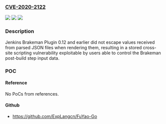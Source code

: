### [CVE-2020-2122](https://cve.mitre.org/cgi-bin/cvename.cgi?name=CVE-2020-2122)
![](https://img.shields.io/static/v1?label=Product&message=Jenkins%20Brakeman%20Plugin&color=blue)
![](https://img.shields.io/static/v1?label=Version&message=%3C%3D%200.12%20&color=brighgreen)
![](https://img.shields.io/static/v1?label=Vulnerability&message=CWE-79%3A%20Improper%20Neutralization%20of%20Input%20During%20Web%20Page%20Generation%20('Cross-site%20Scripting')&color=brighgreen)

### Description

Jenkins Brakeman Plugin 0.12 and earlier did not escape values received from parsed JSON files when rendering them, resulting in a stored cross-site scripting vulnerability exploitable by users able to control the Brakeman post-build step input data.

### POC

#### Reference
No PoCs from references.

#### Github
- https://github.com/ExpLangcn/FuYao-Go

